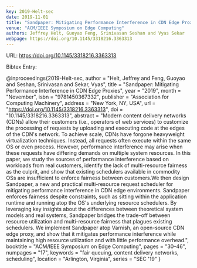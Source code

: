 ```yaml
---
key: 2019-Helt-sec
date: 2019-11-01
title: "Sandpaper: Mitigating Performance Interference in CDN Edge Proxies"
venue: "ACM/IEEE Symposium on Edge Computing"
authors: Jeffrey Helt, Guoyao Feng, Srinivasan Seshan and Vyas Sekar
webpage: https://doi.org/10.1145/3318216.3363313
---
```


URL: https://doi.org/10.1145/3318216.3363313

Bibtex Entry:

@inproceedings{2019-Helt-sec,
    author = "Helt, Jeffrey and Feng, Guoyao and Seshan, Srinivasan and Sekar, Vyas",
    title = "Sandpaper: Mitigating Performance Interference in CDN Edge Proxies",
    year = "2019",
    month = "November",
    isbn = "9781450367332",
    publisher = "Association for Computing Machinery",
    address = "New York, NY, USA",
    url = "https://doi.org/10.1145/3318216.3363313",
    doi = "10.1145/3318216.3363313",
    abstract = "Modern content delivery networks (CDNs) allow their customers (i.e., operators of web services) to customize the processing of requests by uploading and executing code at the edges of the CDN's network. To achieve scale, CDNs have forgone heavyweight virtualization techniques. Instead, all requests often execute within the same OS or even process. However, performance interference may arise when these requests have differing demands on multiple system resources. In this paper, we study the sources of performance interference based on workloads from real customers, identify the lack of multi-resource fairness as the culprit, and show that existing schedulers available in commodity OSs are insufficient to enforce fairness between customers.We then design Sandpaper, a new and practical multi-resource request scheduler for mitigating performance interference in CDN edge environments. Sandpaper enforces fairness despite constraints, such as sitting within the application runtime and running atop the OS's underlying resource schedulers. By leveraging key insights about the differences between theoretical system models and real systems, Sandpaper bridges the trade-off between resource utilization and multi-resource fairness that plagues existing schedulers. We implement Sandpaper atop Varnish, an open-source CDN edge proxy, and show that it mitigates performance interference while maintaining high resource utilization and with little performance overhead.",
    booktitle = "ACM/IEEE Symposium on Edge Computing",
    pages = "30–46",
    numpages = "17",
    keywords = "fair queuing, content delivery networks, scheduling",
    location = "Arlington, Virginia",
    series = "SEC '19"
}

